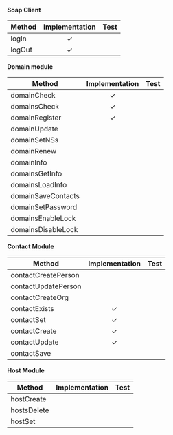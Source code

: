 **Soap Client**

| Method | Implementation | Test |
|---|:---:|---|
| logIn  | ✓ |  |
| logOut | ✓ |  |

**Domain module**

| Method | Implementation | Test |
|---|:---:|---|
| domainCheck | ✓ |  |
| domainsCheck | ✓ |  |
| domainRegister | ✓ |  |
| domainUpdate |  |  |
| domainSetNSs |  |  |
| domainRenew |  |  |
| domainInfo |  |  |
| domainsGetInfo |  |  |
| domainsLoadInfo |  |  |
| domainSaveContacts |  |  |
| domainSetPassword |  |  |
| domainsEnableLock |  |  |
| domainsDisableLock |  |  |


**Contact Module**

| Method | Implementation | Test |
|---|:---:|---|
| contactCreatePerson |  |  |
| contactUpdatePerson |  |  |
| contactCreateOrg |  |  |
| contactExists | ✓ |  |
| contactSet | ✓ |  |
| contactCreate | ✓ |  |
| contactUpdate | ✓ |  |
| contactSave |  |  |


**Host Module**

| Method | Implementation | Test |
|---|:---:|---|
| hostCreate |  |  |
| hostsDelete |  |  |
| hostSet |  |  |
